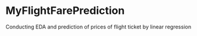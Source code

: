 # MyFlightFarePrediction
Conducting EDA and prediction of prices of flight ticket by linear regression
